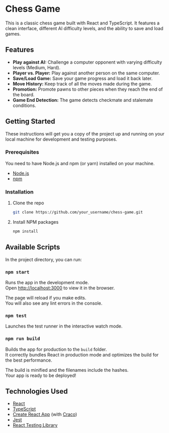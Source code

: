 # Chess Game

This is a classic chess game built with React and TypeScript. It features a clean interface, different AI difficulty levels, and the ability to save and load games.

## Features

*   **Play against AI:** Challenge a computer opponent with varying difficulty levels (Medium, Hard).
*   **Player vs. Player:** Play against another person on the same computer.
*   **Save/Load Game:** Save your game progress and load it back later.
*   **Move History:** Keep track of all the moves made during the game.
*   **Promotion:** Promote pawns to other pieces when they reach the end of the board.
*   **Game End Detection:** The game detects checkmate and stalemate conditions.

## Getting Started

These instructions will get you a copy of the project up and running on your local machine for development and testing purposes.

### Prerequisites

You need to have Node.js and npm (or yarn) installed on your machine.

*   [Node.js](https://nodejs.org/)
*   [npm](https://www.npmjs.com/get-npm)

### Installation

1.  Clone the repo
    ```sh
    git clone https://github.com/your_username/chess-game.git
    ```
2.  Install NPM packages
    ```sh
    npm install
    ```

## Available Scripts

In the project directory, you can run:

### `npm start`

Runs the app in the development mode.<br />
Open [http://localhost:3000](http://localhost:3000) to view it in the browser.

The page will reload if you make edits.<br />
You will also see any lint errors in the console.

### `npm test`

Launches the test runner in the interactive watch mode.

### `npm run build`

Builds the app for production to the `build` folder.<br />
It correctly bundles React in production mode and optimizes the build for the best performance.

The build is minified and the filenames include the hashes.<br />
Your app is ready to be deployed!

## Technologies Used

*   [React](https://reactjs.org/)
*   [TypeScript](https://www.typescriptlang.org/)
*   [Create React App](https://create-react-app.dev/) (with [Craco](https://craco.js.org/))
*   [Jest](https://jestjs.io/)
*   [React Testing Library](https://testing-library.com/docs/react-testing-library/intro/)
